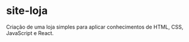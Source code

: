 # site-loja
 Criação de uma loja simples para aplicar conhecimentos de HTML, CSS, JavaScript e React. 
